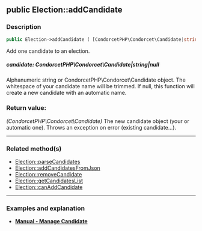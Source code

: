 ## public Election::addCandidate

### Description    

```php
public Election->addCandidate ( [CondorcetPHP\Condorcet\Candidate|string|null candidate = null] ): CondorcetPHP\Condorcet\Candidate
```

Add one candidate to an election.
    

##### **candidate:** *CondorcetPHP\Condorcet\Candidate|string|null*   
Alphanumeric string or CondorcetPHP\Condorcet\Candidate object. The whitespace of your candidate name will be trimmed. If null, this function will create a new candidate with an automatic name.    


### Return value:   

*(CondorcetPHP\Condorcet\Candidate)* The new candidate object (your or automatic one). Throws an exception on error (existing candidate...).


---------------------------------------

### Related method(s)      

* [Election::parseCandidates](../Election%20Class/public%20Election--parseCandidates.md)    
* [Election::addCandidatesFromJson](../Election%20Class/public%20Election--addCandidatesFromJson.md)    
* [Election::removeCandidate](../Election%20Class/public%20Election--removeCandidate.md)    
* [Election::getCandidatesList](../Election%20Class/public%20Election--getCandidatesList.md)    
* [Election::canAddCandidate](../Election%20Class/public%20Election--canAddCandidate.md)    

---------------------------------------

### Examples and explanation

* **[Manual - Manage Candidate](https://github.com/julien-boudry/Condorcet/wiki/II-%23-A.-Create-an-Election-%23-2.-Create-Candidates)**    
